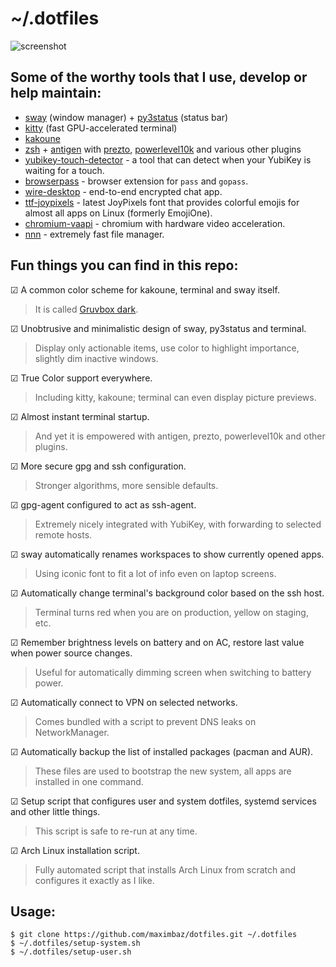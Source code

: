 # ~/.dotfiles

![screenshot](https://user-images.githubusercontent.com/1177900/48734879-18572e80-ec47-11e8-938f-35be9b66d23a.png)

## Some of the worthy tools that I use, develop or help maintain:

- [sway](https://github.com/swaywm/sway) (window manager) + [py3status](https://github.com/ultrabug/py3status) (status bar)
- [kitty](https://github.com/kovidgoyal/kitty) (fast GPU-accelerated terminal)
- [kakoune](https://github.com/mawww/kakoune)
- [zsh](https://www.zsh.org) + [antigen](https://github.com/zsh-users/antigen) with [prezto](https://github.com/sorin-ionescu/prezto), [powerlevel10k](https://github.com/romkatv/powerlevel10k) and various other plugins
- [yubikey-touch-detector](https://github.com/maximbaz/yubikey-touch-detector) - a tool that can detect when your YubiKey is waiting for a touch.
- [browserpass](https://github.com/browserpass/browserpass-extension) - browser extension for `pass` and `gopass`.
- [wire-desktop](https://github.com/wireapp/wire-desktop) - end-to-end encrypted chat app.
- [ttf-joypixels](https://www.archlinux.org/packages/community/any/ttf-joypixels/) - latest JoyPixels font that provides colorful emojis for almost all apps on Linux (formerly EmojiOne).
- [chromium-vaapi](https://aur.archlinux.org/packages/chromium-vaapi) - chromium with hardware video acceleration.
- [nnn](https://github.com/jarun/nnn/) - extremely fast file manager.

## Fun things you can find in this repo:

☑ A common color scheme for kakoune, terminal and sway itself.

> It is called [Gruvbox dark](https://github.com/morhetz/gruvbox).

☑ Unobtrusive and minimalistic design of sway, py3status and terminal.

> Display only actionable items, use color to highlight importance, slightly dim inactive windows.

☑ True Color support everywhere.

> Including kitty, kakoune; terminal can even display picture previews.

☑ Almost instant terminal startup.

> And yet it is empowered with antigen, prezto, powerlevel10k and other plugins.

☑ More secure gpg and ssh configuration.

> Stronger algorithms, more sensible defaults.

☑ gpg-agent configured to act as ssh-agent.

> Extremely nicely integrated with YubiKey, with forwarding to selected remote hosts.

☑ sway automatically renames workspaces to show currently opened apps.

> Using iconic font to fit a lot of info even on laptop screens.

☑ Automatically change terminal's background color based on the ssh host.

> Terminal turns red when you are on production, yellow on staging, etc.

☑ Remember brightness levels on battery and on AC, restore last value when power source changes.

> Useful for automatically dimming screen when switching to battery power.

☑ Automatically connect to VPN on selected networks.

> Comes bundled with a script to prevent DNS leaks on NetworkManager.

☑ Automatically backup the list of installed packages (pacman and AUR).

> These files are used to bootstrap the new system, all apps are installed in one command.

☑ Setup script that configures user and system dotfiles, systemd services and other little things.

> This script is safe to re-run at any time.

☑ Arch Linux installation script.

> Fully automated script that installs Arch Linux from scratch and configures it exactly as I like.

## Usage:

```
$ git clone https://github.com/maximbaz/dotfiles.git ~/.dotfiles
$ ~/.dotfiles/setup-system.sh
$ ~/.dotfiles/setup-user.sh
```
